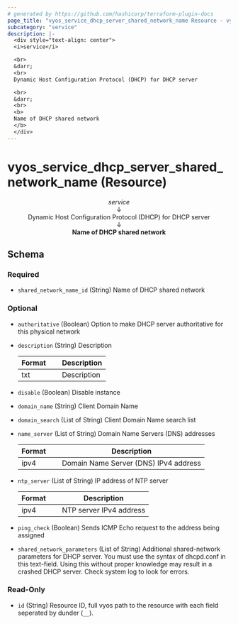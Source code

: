 ```yaml
---
# generated by https://github.com/hashicorp/terraform-plugin-docs
page_title: "vyos_service_dhcp_server_shared_network_name Resource - vyos"
subcategory: "service"
description: |-
  <div style="text-align: center">
  <i>service</i>

  <br>
  &darr;
  <br>
  Dynamic Host Configuration Protocol (DHCP) for DHCP server

  <br>
  &darr;
  <br>
  <b>
  Name of DHCP shared network
  </b>
  </div>
---
```


# vyos_service_dhcp_server_shared_network_name (Resource)

<div style="text-align: center">
<i>service</i>

<br>
&darr;
<br>
Dynamic Host Configuration Protocol (DHCP) for DHCP server

<br>
&darr;
<br>
<b>
Name of DHCP shared network
</b>
</div>



<!-- schema generated by tfplugindocs -->
## Schema

### Required

- `shared_network_name_id` (String) Name of DHCP shared network

### Optional

- `authoritative` (Boolean) Option to make DHCP server authoritative for this physical network
- `description` (String) Description

    |  Format &emsp; | Description  |
    |----------|---------------|
    |  txt  &emsp; |  Description  |
- `disable` (Boolean) Disable instance
- `domain_name` (String) Client Domain Name
- `domain_search` (List of String) Client Domain Name search list
- `name_server` (List of String) Domain Name Servers (DNS) addresses

    |  Format &emsp; | Description  |
    |----------|---------------|
    |  ipv4  &emsp; |  Domain Name Server (DNS) IPv4 address  |
- `ntp_server` (List of String) IP address of NTP server

    |  Format &emsp; | Description  |
    |----------|---------------|
    |  ipv4  &emsp; |  NTP server IPv4 address  |
- `ping_check` (Boolean) Sends ICMP Echo request to the address being assigned
- `shared_network_parameters` (List of String) Additional shared-network parameters for DHCP server. You must use the syntax of dhcpd.conf in this text-field. Using this without proper knowledge may result in a crashed DHCP server. Check system log to look for errors.

### Read-Only

- `id` (String) Resource ID, full vyos path to the resource with each field seperated by dunder (`__`).
